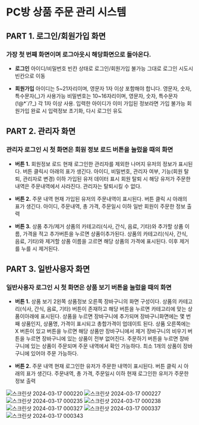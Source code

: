 # PC방 상품 주문 관리 시스템
## PART 1. 로그인/회원가입 화면
### 가장 첫 번째 화면이며 로그아웃시 해당화면으로 돌아온다.
- **로그인**
  아이디/비밀번호 빈칸 상태로 로그인/회원가입 불가능
  그대로 로그인 시도시 빈칸으로 이동

- **회원가입**
  아이디는 5~21자리이며, 영문자 1자 이상 포함해야 합니다. 영문자, 숫자, 특수문자(_)가 사용가능
  비밀번호는 10~16자리이며, 영문자, 숫자, 특수문자(!@*`/?_) 각 1자 이상 사용.
  입력한 아이디가 이미 가입된 정보라면 가입 불가능
  회원가입 완료 시 입력정보 초기화, 다시 로그인 유도

## PART 2. 관리자 화면
### 관리자 로그인 시 첫 화면은 회원 정보 로드 버튼을 눌렀을 때의 화면
- **버튼 1.**
  회원정보 로드
  현재 로그인한 관리자를 제외한 나머지 유저의 정보가 표시된다.
  버튼 클릭시 아래의 표가 생긴다. 아이디, 비밀번호, 관리자 여부, 기능(회원 탈퇴, 관리자로 변경)
  이하 가입된 유저 데이터 표시
  회원 탈퇴 시 해당 유저가 주문한 내역은 주문내역에서 사라진다.
  관리자는 탈퇴시킬 수 없다.

- **버튼 2.**
  주문 내역
  현재 가입된 유저의 주문내역이 표시된다.
  버튼 클릭 시 아래의 표가 생긴다. 아이디, 주문내역, 총 가격, 주문일시
  이하 일반 회원이 주문한 정보 출력

- **버튼 3.**
  상품 추가/제거
  상품의 카테고리(식사, 간식, 음료, 기타)와 추가할 상품 이름, 가격을 적고 추가버튼을 누르면 상품이추가된다.
  상품의 카테고리(식사, 간식, 음료, 기타)와 제거할 상품 이름을 고르면 해당 상품의 가격에 표시된다. 이후 제거를 누를 시 제거된다.

## PART 3. 일반사용자 화면
### 일반사용자 로그인 시 첫 화면은 상품 보기 버튼을 눌렀을 때의 화면
- **버튼 1.**
  상품 보기
  2왼쪽 상품정보 오른쪽 장바구니의 화면 구성이다.
  상품의 카테고리(식사, 간식, 음료, 기타) 버튼이 존재하고 해당 버튼을 누르면 카테고리에 맞는 상품이아래에 표시된다.
  상품을 누르면 장바구니에 추가되며 장바구니화면에는 몇 번째 상품인지, 상품명, 가격이 표시되고 총합가격이 업데이트 된다.
  상품 오른쪽에는 X 버튼이 있고 버튼을 누르면 해당 상품만 장바구니에서 제거
  장바구니의 비우기 버튼을 누르면 장바구니에 있는 상품이 전부 없어진다.
  주문하기 버튼을 누르면 장바구니에 있는 상품이 주문되며 주문 내역에서 확인 가능하다. 최소 1개의 상품이 장바구니에 있어야 주문 가능하다.

- **버튼 2.**
  주문 내역
  현재 로그인한 유저가 주문한 내역이 표시된다.
  버튼 클릭 시 아래의 표가 생긴다. 주문내역, 총 가격, 주문일시
  이하 현재 로그인한 유저가 주문한 정보 출력

![스크린샷 2024-03-17 000220](https://github.com/BOJ-ios/PC_Cafe_Order_System/assets/44316764/de13b91e-da30-45f5-9a85-d4ae68c4835a)
![스크린샷 2024-03-17 000227](https://github.com/BOJ-ios/PC_Cafe_Order_System/assets/44316764/86418775-f487-4b5f-b8be-b3cab1dcb79b)
![스크린샷 2024-03-17 000235](https://github.com/BOJ-ios/PC_Cafe_Order_System/assets/44316764/2ed3814d-b711-4166-9b6a-c90f3f35099b)
![스크린샷 2024-03-17 000238](https://github.com/BOJ-ios/PC_Cafe_Order_System/assets/44316764/702b430e-2642-48d7-9ad3-fa473c31a105)
![스크린샷 2024-03-17 000327](https://github.com/BOJ-ios/PC_Cafe_Order_System/assets/44316764/8abf4cdb-c2b0-4942-9e9e-eca448b76587)
![스크린샷 2024-03-17 000337](https://github.com/BOJ-ios/PC_Cafe_Order_System/assets/44316764/d5906577-6930-4cad-a11a-869bf5aa3a27)
![스크린샷 2024-03-17 000343](https://github.com/BOJ-ios/PC_Cafe_Order_System/assets/44316764/e4663560-6f4b-413b-94f3-161971b5cc1a)
